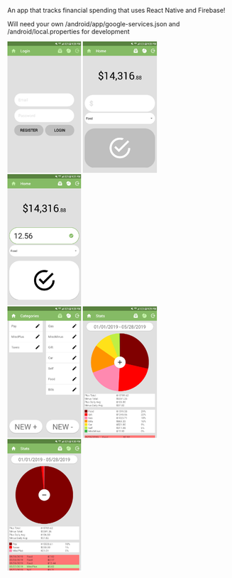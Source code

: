 An app that tracks financial spending that uses React Native and Firebase!

Will need your own /android/app/google-services.json and /android/local.properties for development

<div>
  <img src="/assets/Login.png" width="33%" display="inline-block" />
  <img src="/assets/Home1.png" width="33%" display="inline-block" />
  <img src="/assets/Home2.png" width="33%" display="inline-block" />
</div>
<div>
  <img src="/assets/Category.png" width="33%" display="inline-block" />
  <img src="/assets/Stats1.png" width="33%" display="inline-block" />
  <img src="/assets/Stats2.png" width="33%" display="inline-block" />
</div>